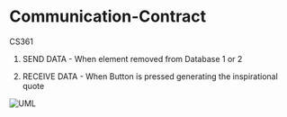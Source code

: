 # Communication-Contract
CS361


1. SEND DATA - When element removed from Database 1 or 2

2. RECEIVE DATA - When Button is pressed generating the inspirational quote

![UML](https://user-images.githubusercontent.com/79479173/218665299-125dd74b-8a77-458f-86c3-68a164e8f0e5.png)
